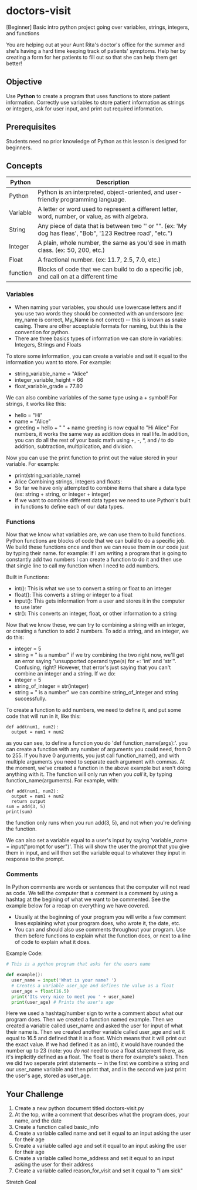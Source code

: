 # doctors-visit
[Beginner] Basic intro python project going over variables, strings, integers, and functions

You are helping out at your Aunt Rita's doctor's office for the summer and she's having a hard time keeping track of patients' symptoms. Help her by creating a form for her patients to fill out so that she can help them get better!

## Objective
Use **Python** to create a program that uses functions to store patient information. Correctly use variables to store patient information as strings or integers, ask for user input, and print out required information. 

## Prerequisites
Students need no prior knowledge of Python as this lesson is designed for beginners.

## Concepts

Python | Description
-------|-------------
Python | Python is an interpreted, object-oriented, and user-friendly programming language.
Variable | A letter or word used to represent a different letter, word, number, or value, as with algebra.
String | Any piece of data that is between two '' or "". (ex: 'My dog has fleas', "Bob", '123 Redtree road', "etc.")
Integer | A plain, whole number, the same as you'd see in math class. (ex: 50, 200, etc.)
Float | A fractional number. (ex: 11.7, 2.5, 7.0, etc.)
function | Blocks of code that we can build to do a specific job, and call on at a different time

### Variables
- When naming your variables, you should use lowercase letters and if you use two words they should be connected with an underscore (ex: my_name is correct, My_Name is not correct) -- this is known as snake casing. There are other acceptable formats for naming, but this is the convention for python.
- There are three basics types of information we can store in variables: Integers, Strings and Floats

To store some information, you can create a variable and set it equal to the information you want to store.
For example:
  - string_variable_name = "Alice"
  - integer_variable_height = 66
  - float_variable_grade = 77.80
  
We can also combine variables of the same type using a + symbol!
For strings, it works like this:
- hello = "Hi"
- name = "Alice"
- greeting = hello + " " + name
greeting is now equal to "Hi Alice"
For numbers, it works the same way as addition does in real life. In addition, you can do all the rest of your basic math using +, -, \*, and / to do addition, subtraction, multiplication, and division.

Now you can use the print function to print out the value stored in your variable.
For example:
  - print(string_variable_name)
  - Alice
Combining strings, integers and floats:
  - So far we have only attempted to combine items that share a data type (ex: string + string, or integer + integer)
  - If we want to combine different data types we need to use Python's built in functions to define each of our data types.
  
### Functions
Now that we know what variables are, we can use them to build functions. Python functions are blocks of code that we can build to do a specific job. We build these functions once and then we can reuse them in our code just by typing their name. 
for example: If I am writing a program that is going to constantly add two numbers I can create a function to do it and then use that single line to call my function when I need to add numbers. 
  
Built in Functions:
  - int(): This is what we use to convert a string or float to an integer
  - float(): This converts a string or integer to a float
  - input(): This gets information from a user and stores it in the computer to use later
  - str(): This converts an integer, float, or other information to a string
  
Now that we know these, we can try to combining a string with an integer, or creating a function to add 2 numbers.
To add a string, and an integer, we do this:
- integer = 5
- string = " is a number"
if we try combining the two right now, we'll get an error saying "unsupported operand type(s) for +: 'int' and 'str'". Confusing, right? However, that error's just saying that you can't combine an integer and a string. If we do:
- integer = 5
- string_of_integer = str(integer)
- string = " is a number"
we can combine string_of_integer and string successfully.

To create a function to add numbers, we need to define it, and put some code that will run in it, like this:
```
def add(num1, num2):
  output = num1 + num2
```

as you can see, to define a function you do 'def function_name(args):'. you can create a function with any number of arguments you could need, from 0 to 255. If you have 0 arguments, you just call function_name(), and with multiple arguments you need to separate each argument with commas. At the moment, we've created a function in the above example but aren't doing anything with it. The function will only run when you *call* it, by typing function_name(arguments). For example, with:
```
def add(num1, num2):
  output = num1 + num2
  return output
sum = add(3, 5)
print(sum)
````
the function only runs when you run add(3, 5), and not when you're defining the function.

We can also set a variable equal to a user's input by saying 'variable_name = input("prompt for user")'. This will show the user the prompt that you give them in input, and will then set the variable equal to whatever they input in response to the prompt.

### Comments
In Python comments are words or sentences that the computer will not read as code. We tell the computer that a comment is a comment by using a hashtag at the begining of what we want to be commented. See the example below for a recap on everything we have covered. 
- Usually at the beginning of your program you will write a few comment lines explaining what your program does, who wrote it, the date, etc.
- You can and should also use comments throughout your program. Use them before functions to explain what the function does, or next to a line of code to explain what it does.

Example Code: 
  
  ``` Python
# This is a python program that asks for the users name

  def example():
    user_name = input('What is your name? ')
    # Creates a variable user_age and defines the value as a float 
    user_age = float(16.5)
    print('Its very nice to meet you ' + user_name)
    print(user_age) # Prints the user's age
 ```

Here we used a hashtag/number sign to write a comment about what our program does. Then we created a function named example. Then we created a variable called user_name and asked the user for input of what their name is. Then we created another variable called user_age and set it equal to 16.5 and defined that it is a float. Which means that it will print out the exact value. If we had defined it as an int(), it would have rounded the number up to 23 (note: you *do not* need to use a float statement there, as it's implicitly defined as a float. The float is there for example's sake). Then we did two seperate print statements -- in the first we combine a string and our user_name variable and then print that, and in the second we just print the user's age, stored as user_age. 


## Your Challenge
1. Create a new python document titled doctors-visit.py
2. At the top, write a comment that describes what the program does, your name, and the date
3. Create a function called basic_info
4. Create a variable called name and set it equal to an input asking the user for their age
5. Create a variable called age and set it equal to an input asking the user for their age
6. Create a variable called home_address and set it equal to an input asking the user for their address
7. Create a variable called reason_for_visit and set it equal to "I am sick"



Stretch Goal



